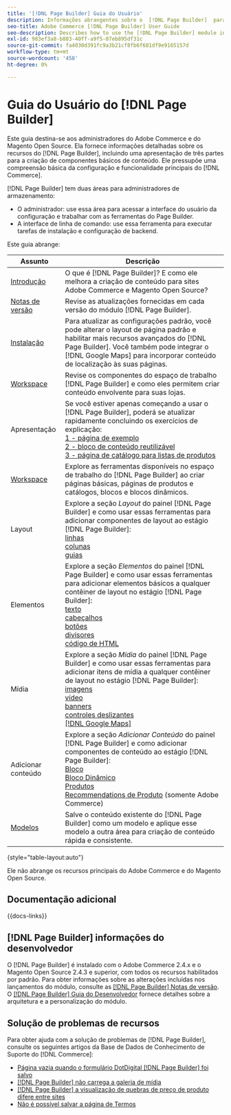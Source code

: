 ```yaml
---
title: '[!DNL Page Builder] Guia do Usuário'
description: Informações abrangentes sobre o  [!DNL Page Builder]  para administradores do Adobe Commerce e do Magento Open Source.
seo-title: Adobe Commerce [!DNL Page Builder] User Guide
seo-description: Describes how to use the [!DNL Page Builder] module in Adobe Commerce or Magento Open Source.
exl-id: 983ef3a8-b803-40ff-a9f5-07eb895df31c
source-git-commit: fa4030d391fc9a3b21cf8fb6f681df9e9165157d
workflow-type: tm+mt
source-wordcount: '458'
ht-degree: 0%

---
```


# Guia do Usuário do [!DNL Page Builder]

Este guia destina-se aos administradores do Adobe Commerce e do Magento Open Source. Ela fornece informações detalhadas sobre os recursos do [!DNL Page Builder], incluindo uma apresentação de três partes para a criação de componentes básicos de conteúdo. Ele pressupõe uma compreensão básica da configuração e funcionalidade principais do [!DNL Commerce].

[!DNL Page Builder] tem duas áreas para administradores de armazenamento:

- O administrador: use essa área para acessar a interface do usuário da configuração e trabalhar com as ferramentas do Page Builder.
- A interface de linha de comando: use essa ferramenta para executar tarefas de instalação e configuração de backend.

Este guia abrange:

| Assunto | Descrição |
| ------- | ----------- |
| [Introdução](introduction.md) | O que é [!DNL Page Builder]? E como ele melhora a criação de conteúdo para sites Adobe Commerce e Magento Open Source? |
| [Notas de versão](release-notes.md) | Revise as atualizações fornecidas em cada versão do módulo [!DNL Page Builder]. |
| [Instalação](setup.md) | Para atualizar as configurações padrão, você pode alterar o layout de página padrão e habilitar mais recursos avançados do [!DNL Page Builder]. Você também pode integrar o [!DNL Google Maps] para incorporar conteúdo de localização às suas páginas. |
| [Workspace](workspace.md) | Revise os componentes do espaço de trabalho [!DNL Page Builder] e como eles permitem criar conteúdo envolvente para suas lojas. |
| Apresentação | Se você estiver apenas começando a usar o [!DNL Page Builder], poderá se atualizar rapidamente concluindo os exercícios de explicação:<br>[1 - página de exemplo](1-simple-page.md)<br>[2 - bloco de conteúdo reutilizável](2-blocks.md)<br>[3 - página de catálogo para listas de produtos](3-catalog-content.md) |
| [Workspace](workspace.md) | Explore as ferramentas disponíveis no espaço de trabalho do [!DNL Page Builder] ao criar páginas básicas, páginas de produtos e catálogos, blocos e blocos dinâmicos. |
| Layout | Explore a seção _Layout_ do painel [!DNL Page Builder] e como usar essas ferramentas para adicionar componentes de layout ao estágio [!DNL Page Builder]: <br>[linhas](row.md)<br>[colunas](column.md)<br>[guias](tabs.md) |
| Elementos | Explore a seção _Elementos_ do painel [!DNL Page Builder] e como usar essas ferramentas para adicionar elementos básicos a qualquer contêiner de layout no estágio [!DNL Page Builder]: <br>[texto](text.md)<br>[cabeçalhos](heading.md)<br>[botões](buttons.md)<br>[divisores](divider.md)<br>[código de HTML](html-code.md) |
| Mídia | Explore a seção _Mídia_ do painel [!DNL Page Builder] e como usar essas ferramentas para adicionar itens de mídia a qualquer contêiner de layout no estágio [!DNL Page Builder]: <br>[imagens](image.md)<br>[vídeo](video.md)<br>[banners](banner.md)<br>[controles deslizantes](slider.md)<br>[[!DNL Google Maps]](map.md) |
| Adicionar conteúdo | Explore a seção _Adicionar Conteúdo_ do painel [!DNL Page Builder] e como adicionar componentes de conteúdo ao estágio [!DNL Page Builder]: <br>[Bloco](block.md)<br>[Bloco Dinâmico](dynamic-block.md)<br>[Produtos](products.md)<br>[Recommendations de Produto](recommendations.md) (somente Adobe Commerce) |
| [Modelos](templates.md) | Salve o conteúdo existente do [!DNL Page Builder] como um modelo e aplique esse modelo a outra área para criação de conteúdo rápida e consistente. |

{style="table-layout:auto"}

Ele não abrange os recursos principais do Adobe Commerce e do Magento Open Source.

## Documentação adicional

{{docs-links}}

## [!DNL Page Builder] informações do desenvolvedor

O [!DNL Page Builder] é instalado com o Adobe Commerce 2.4.x e o Magento Open Source 2.4.3 e superior, com todos os recursos habilitados por padrão. Para obter informações sobre as alterações incluídas nos lançamentos do módulo, consulte as [[!DNL Page Builder] Notas de versão](release-notes.md). O [[!DNL Page Builder] Guia do Desenvolvedor](https://developer.adobe.com/commerce/frontend-core/page-builder/) fornece detalhes sobre a arquitetura e a personalização do módulo.

## Solução de problemas de recursos

Para obter ajuda com a solução de problemas de [!DNL Page Builder], consulte os seguintes artigos da Base de Dados de Conhecimento de Suporte do [!DNL Commerce]:

- [Página vazia quando o formulário DotDigital [!DNL Page Builder] foi salvo](https://experienceleague.adobe.com/docs/commerce-knowledge-base/kb/troubleshooting/miscellaneous/magento-2.4.1-empty-page-when-dotdigital-page-builder-form-saved.html)
- [[!DNL Page Builder] não carrega a galeria de mídia](https://experienceleague.adobe.com/docs/commerce-knowledge-base/kb/support-tools/patches/v1-0-12/mdva-32133-magento-patch-page-builder-doesn-t-load-media-gallery.html)
- [[!DNL Page Builder] a visualização de quebras de preço de produto difere entre sites](https://experienceleague.adobe.com/docs/commerce-knowledge-base/kb/support-tools/patches/v1-0-16/mdva-33453-page-builder-preview-breaks-product-price-differs-across-sites.html)
- [Não é possível salvar a página de Termos](https://experienceleague.adobe.com/docs/commerce-knowledge-base/kb/support-tools/patches/v1-0-19/mdva-33614-magento-patch-can-t-save-terms-page.html)
